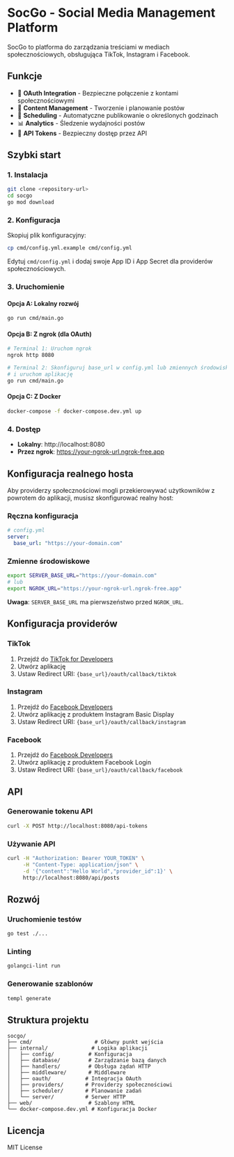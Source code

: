 # SocGo - Social Media Management Platform

SocGo to platforma do zarządzania treściami w mediach społecznościowych, obsługująca TikTok, Instagram i Facebook.

## Funkcje

- 🔗 **OAuth Integration** - Bezpieczne połączenie z kontami społecznościowymi
- 📝 **Content Management** - Tworzenie i planowanie postów
- 📅 **Scheduling** - Automatyczne publikowanie o określonych godzinach
- 📊 **Analytics** - Śledzenie wydajności postów
- 🔐 **API Tokens** - Bezpieczny dostęp przez API

## Szybki start

### 1. Instalacja

```bash
git clone <repository-url>
cd socgo
go mod download
```

### 2. Konfiguracja

Skopiuj plik konfiguracyjny:
```bash
cp cmd/config.yml.example cmd/config.yml
```

Edytuj `cmd/config.yml` i dodaj swoje App ID i App Secret dla providerów społecznościowych.

### 3. Uruchomienie

#### Opcja A: Lokalny rozwój
```bash
go run cmd/main.go
```

#### Opcja B: Z ngrok (dla OAuth)
```bash
# Terminal 1: Uruchom ngrok
ngrok http 8080

# Terminal 2: Skonfiguruj base_url w config.yml lub zmiennych środowiskowych
# i uruchom aplikację
go run cmd/main.go
```

#### Opcja C: Z Docker
```bash
docker-compose -f docker-compose.dev.yml up
```

### 4. Dostęp

- **Lokalny**: http://localhost:8080
- **Przez ngrok**: https://your-ngrok-url.ngrok-free.app

## Konfiguracja realnego hosta

Aby providerzy społecznościowi mogli przekierowywać użytkowników z powrotem do aplikacji, musisz skonfigurować realny host:

### Ręczna konfiguracja
```yaml
# config.yml
server:
  base_url: "https://your-domain.com"
```

### Zmienne środowiskowe
```bash
export SERVER_BASE_URL="https://your-domain.com"
# lub
export NGROK_URL="https://your-ngrok-url.ngrok-free.app"
```

**Uwaga**: `SERVER_BASE_URL` ma pierwszeństwo przed `NGROK_URL`.

## Konfiguracja providerów

### TikTok
1. Przejdź do [TikTok for Developers](https://developers.tiktok.com/)
2. Utwórz aplikację
3. Ustaw Redirect URI: `{base_url}/oauth/callback/tiktok`

### Instagram
1. Przejdź do [Facebook Developers](https://developers.facebook.com/)
2. Utwórz aplikację z produktem Instagram Basic Display
3. Ustaw Redirect URI: `{base_url}/oauth/callback/instagram`

### Facebook
1. Przejdź do [Facebook Developers](https://developers.facebook.com/)
2. Utwórz aplikację z produktem Facebook Login
3. Ustaw Redirect URI: `{base_url}/oauth/callback/facebook`

## API

### Generowanie tokenu API
```bash
curl -X POST http://localhost:8080/api-tokens
```

### Używanie API
```bash
curl -H "Authorization: Bearer YOUR_TOKEN" \
     -H "Content-Type: application/json" \
     -d '{"content":"Hello World","provider_id":1}' \
     http://localhost:8080/api/posts
```

## Rozwój

### Uruchomienie testów
```bash
go test ./...
```

### Linting
```bash
golangci-lint run
```

### Generowanie szablonów
```bash
templ generate
```

## Struktura projektu

```
socgo/
├── cmd/                    # Główny punkt wejścia
├── internal/              # Logika aplikacji
│   ├── config/           # Konfiguracja
│   ├── database/         # Zarządzanie bazą danych
│   ├── handlers/         # Obsługa żądań HTTP
│   ├── middleware/       # Middleware
│   ├── oauth/           # Integracja OAuth
│   ├── providers/       # Providerzy społecznościowi
│   ├── scheduler/       # Planowanie zadań
│   └── server/          # Serwer HTTP
├── web/                  # Szablony HTML
└── docker-compose.dev.yml # Konfiguracja Docker
```

## Licencja

MIT License